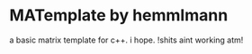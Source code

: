 MATemplate by hemmlmann
=======================

a basic matrix template for c++. i hope.
!shits aint working atm!
